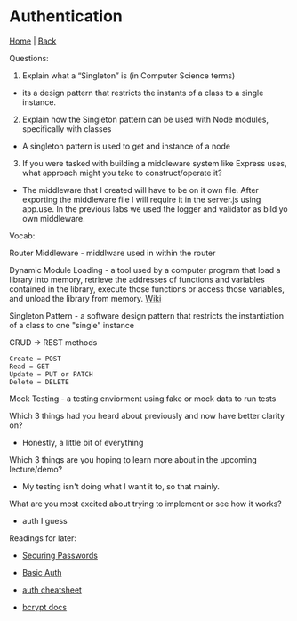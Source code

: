 # Authentication
[Home](/README.md) | [Back](/401-main/401TableofContents.md)


Questions: 

1. Explain what a “Singleton” is (in Computer Science terms)

- its a design pattern that restricts the instants of a class to a single instance. 

2. Explain how the Singleton pattern can be used with Node modules, specifically with classes

- A singleton pattern is used to get and instance of a node

3. If you were tasked with building a middleware system like Express uses, what approach might you take to construct/operate it?

- The middleware that I created will have to be on it own file. After exporting the middleware file I will require it in the server.js using app.use. In the previous labs we used the logger and validator as bild yo own middleware.

Vocab:


Router Middleware - middlware used in within the router

Dynamic Module Loading - a tool used by a computer program that load a library into memory, retrieve the addresses of functions and variables contained in the library, execute those functions or access those variables, and unload the library from memory. [Wiki](https://en.wikipedia.org/wiki/Dynamic_loading)

Singleton Pattern - a software design pattern that restricts the instantiation of a class to one "single" instance

CRUD -> REST methods

    Create = POST
    Read = GET
    Update = PUT or PATCH
    Delete = DELETE


Mock Testing - a testing enviorment using fake or mock data to run tests

Which 3 things had you heard about previously and now have better clarity on?

- Honestly, a little bit of everything

Which 3 things are you hoping to learn more about in the upcoming lecture/demo?

- My testing isn't doing what I want it to, so that mainly.

What are you most excited about trying to implement or see how it works?

 - auth I guess


Readings for later:

- [Securing Passwords](https://thehackernews.com/2014/04/securing-passwords-with-bcrypt-hashing.html)

- [Basic Auth](https://en.wikipedia.org/wiki/Basic_access_authentication)
- [auth cheatsheet](https://cheatsheetseries.owasp.org/cheatsheets/Authentication_Cheat_Sheet.html)

- [bcrypt docs](https://www.npmjs.com/package/bcrypt)
